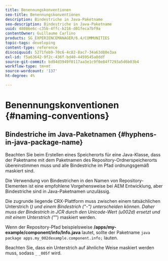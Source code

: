 ```yaml
---
title: Benennungskonventionen
seo-title: Benennungskonventionen
description: Bindestriche in Java-Paketname
seo-description: Bindestriche in Java-Paketname
uuid: 48086e6c-c35b-4ffc-b216-d01feca7bf9a
contentOwner: Guillaume Carlino
products: SG_EXPERIENCEMANAGER/6.4/COMMUNITIES
topic-tags: developing
content-type: reference
discoiquuid: 5271feb9-70c6-4c82-8ac7-34a63d80e3aa
exl-id: f5a63642-9f2c-436f-bd40-4459545a0ddf
source-git-commit: bd94d3949f0117aa3e1c9f0e84f7293a5d6b03b4
workflow-type: tm+mt
source-wordcount: '137'
ht-degree: 4%

---
```


# Benennungskonventionen {#naming-conventions}

## Bindestriche im Java-Paketnamen {#hyphens-in-java-package-name}

Beachten Sie beim Erstellen eines Speicherorts für eine Java-Klasse, dass der Paketname mit dem Paketnamen des Repository-Ordnerspeicherorts übereinstimmen muss und alle Bindestriche im Pfad ordnungsgemäß maskiert sind.

Die Verwendung von Bindestrichen in den Namen von Repository-Elementen ist eine empfohlene Vorgehensweise bei AEM Entwicklung, aber Bindestriche sind in Java-Paketnamen unzulässig.

Die zugrunde liegende CRX-Plattform muss zwischen einem tatsächlichen Unterstrich (_) und einem Bindestrich (&quot;-&quot;) unterscheiden können. Daher muss der Bindestrich in JCR durch den Unicode-Wert (u002d) ersetzt und mit einem Unterstrich (&quot;_&quot;) maskiert werden.

Wenn der Repository-Pfad beispielsweise **/apps/my-example/component/info/Info.java** lautet, sollte der Paketname `java package apps.my_002dexample.component.info;` lauten.

Beachten Sie, dass ein Unterstrich auf ähnliche Weise maskiert werden muss, sodass `_` `_005f` wird.
